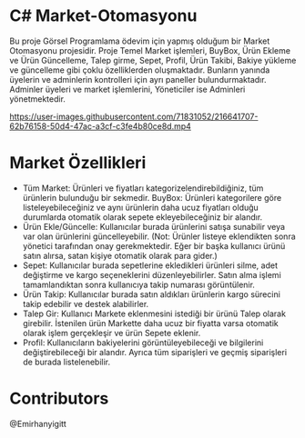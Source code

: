 # C# Market-Otomasyonu
Bu proje Görsel Programlama ödevim için yapmış olduğum bir Market Otomasyonu projesidir.
Proje Temel Market işlemleri, BuyBox, Ürün Ekleme ve Ürün Güncelleme, Talep girme, Sepet, Profil, Ürün Takibi, Bakiye yükleme ve güncelleme gibi çoklu özelliklerden oluşmaktadır. Bunların yanında üyelerin ve adminlerin kontrolleri için ayrı paneller bulundurmaktadır. Adminler üyeleri ve market işlemlerini, Yöneticiler ise Adminleri yönetmektedir.


https://user-images.githubusercontent.com/71831052/216641707-62b76158-50d4-47ac-a3cf-c3fe4b80ce8d.mp4

# Market Özellikleri
- Tüm Market: Ürünleri ve fiyatları kategorizelendirebildiğiniz, tüm ürünlerin bulunduğu bir sekmedir.
BuyBox: Ürünleri kategorilere göre listeleyebileceğiniz ve aynı ürünlerin daha ucuz fiyatları olduğu durumlarda otomatik olarak sepete ekleyebileceğiniz bir alandır.
- Ürün Ekle/Güncelle: Kullanıcılar burada ürünlerini satışa sunabilir veya var olan ürünlerini güncelleyebilir. (Not: Ürünler listeye eklendikten sonra yönetici tarafından onay gerekmektedir. Eğer bir başka kullanıcı ürünü satın alırsa, satan kişiye otomatik olarak para gider.)
- Sepet: Kullanıcılar burada sepetlerine ekledikleri ürünleri silme, adet değiştirme ve kargo seçeneklerini düzenleyebilirler. Satın alma işlemi tamamlandıktan sonra kullanıcıya takip numarası görüntülenir.
- Ürün Takip: Kullanıcılar burada satın aldıkları ürünlerin kargo sürecini takip edebilir ve destek alabilirler.
- Talep Gir: Kullanıcı Markete eklenmesini istediği bir ürünü Talep olarak girebilir. İstenilen ürün Markette daha ucuz bir fiyatta varsa otomatik olarak işlem gerçekleşir ve ürün Sepete eklenir.
- Profil: Kullanıcıların bakiyelerini görüntüleyebileceği ve bilgilerini değiştirebileceği bir alandır. Ayrıca tüm siparişleri ve geçmiş siparişleri de burada listelenebilir.

# Contributors
@Emirhanyigitt

